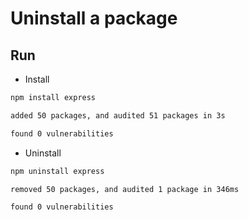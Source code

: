 # Uninstall a package

## Run

- Install

```bash
npm install express

added 50 packages, and audited 51 packages in 3s

found 0 vulnerabilities
```

- Uninstall

```bash
npm uninstall express

removed 50 packages, and audited 1 package in 346ms

found 0 vulnerabilities
```
